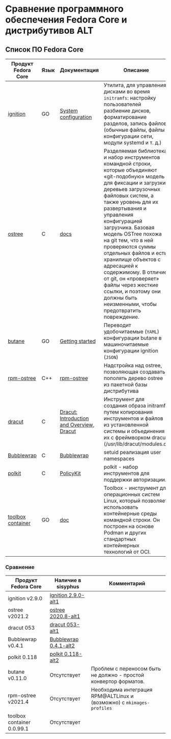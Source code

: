# Сравнение программного обеспечения Fedora Core и дистрибутивов ALT

## Список ПО Fedora Core

Продукт Fedora Core | Язык | Документация |   Описание
--------------------|----------------|------|----------------------------------------------------------------
[ignition](https://github.com/coreos/ignition) | GO | [System configuration](https://docs.fedoraproject.org/en-US/fedora-coreos/producing-ign/) |  Утилита,  для управления дисками во время `initramfs`: настройку пользователей разбиение дисков, форматирование разделов, запись файлов (обычные файлы, файлы конфигурации сети, модули systemd и т. д.)
[ostree](https://github.com/ostreedev/ostree)| C | [docs](https://github.com/ostreedev/ostree/tree/master/docs) | Разделяемая библиотека и набор инструментов командной строки, которые объединяют «git-подобную» модель для фиксации и загрузки деревьев загрузочных файловых систем, а также уровень для их развертывания и управления конфигурацией загрузчика. Базовая модель OSTree похожа на git тем, что в ней проверяются суммы отдельных файлов и есть хранилище объектов с адресацией к содержимому. В отличие от git, он «проверяет» файлы через жесткие ссылки, и поэтому они должны быть неизменными, чтобы предотвратить повреждение. 
[butane](https://github.com/coreos/butane) | GO | [Getting started](https://github.com/coreos/butane/blob/main/docs/getting-started.md) | Переводит удобочитаемые (`YAML`) конфигурации butane  в машиночитаемые конфигурации ignition (`JSON`)
[rpm-ostree](https://github.com/coreos/rpm-ostree)| C++ | [rpm-ostree](https://coreos.github.io/rpm-ostree/)| Надстройка над ostree, позволяющая создавать пополять дерево ostree из пакетной базы дистрибутива  
[dracut](https://github.com/dracutdevs/dracut) | C | [Dracut:  Introduction and Overview](https://events.static.linuxfound.org/images/stories/pdf/lcjp2012_cong_wang.pdf), [Dracut](https://wiki.gentoo.org/wiki/Dracut)| Инструмент для создания образа initramfs путем копирования инструментов и файлов из установленной системы и объединения их с фреймворком dracut (/usr/lib/dracut/modules.d)  
[Bubblewrap](https://github.com/containers/bubblewrap/) | С | [Bubblewrap](https://wiki.archlinux.org/index.php/Bubblewrap) | setuid реализация user namespaces
[polkit](https://gitlab.freedesktop.org/polkit/polkit/) | C | [PolicyKit](https://access.redhat.com/documentation/en-us/red_hat_enterprise_linux/7/html/desktop_migration_and_administration_guide/policykit) | polkit -  набор инструментов для поддержки авторизации.
[toolbox container](https://github.com/containers/toolbox) | GO | [doc](https://github.com/containers/toolbox/tree/main/doc) | Toolbox -  инструмент для операционных систем Linux, который позволяет использовать контейнерные среды командной строки. Он построен на основе Podman и других стандартных контейнерных технологий от OCI. 

### Сравнение   
Продукт Fedora Core | Наличие в sisyphus | Комментарий
---------------------|--------------------|--------------------------------------------
ignition v2.9.0 | [ignition 2.9.0-alt1](http://git.altlinux.org/gears/i/ignition.git)
ostree v2021.2 | [ostree 2020.8-alt1](http://git.altlinux.org/gears/o/ostree.git)
dracut 053 | [ dracut 053-alt1](http://git.altlinux.org/gears/d/dracut.git) 
Bubblewrap v0.4.1 | [Bubblewrap	0.4.1-alt2](http://git.altlinux.org/gears/b/bubblewrap.git)
polkit 0.118 | [polkit 	0.118-alt2](http://git.altlinux.org/gears/p/polkit.git?p=polkit.git;a=summary)
butane v0.11.0 | Отсутствует | Проблем с переносом быть не должно - простой конвертор форматов.
rpm-ostree v2021.4 | Отсутствует | Необходима интеграция RPM@ALTLinux и (возможно) с `mkimages-profiles`
toolbox container 0.0.99.1  | Отсутствует |
